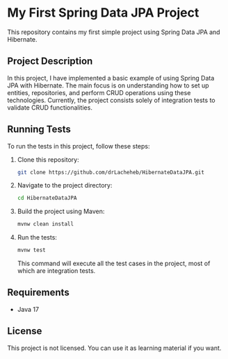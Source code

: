 # My First Spring Data JPA Project

This repository contains my first simple project using Spring Data JPA and Hibernate.

## Project Description

In this project, I have implemented a basic example of using Spring Data JPA with Hibernate. The main focus is on understanding how to set up entities, repositories, and perform CRUD operations using these technologies. Currently, the project consists solely of integration tests to validate CRUD functionalities.

## Running Tests

To run the tests in this project, follow these steps:

1. Clone this repository:
   ```bash
   git clone https://github.com/drLacheheb/HibernateDataJPA.git
   ```

2. Navigate to the project directory:
   ```bash
   cd HibernateDataJPA
   ```

3. Build the project using Maven:
   ```bash
   mvnw clean install
   ```

4. Run the tests:
   ```bash
   mvnw test
   ```

   This command will execute all the test cases in the project, most of which are integration tests.

## Requirements

- Java 17

## License

This project is not licensed. You can use it as learning material if you want.
